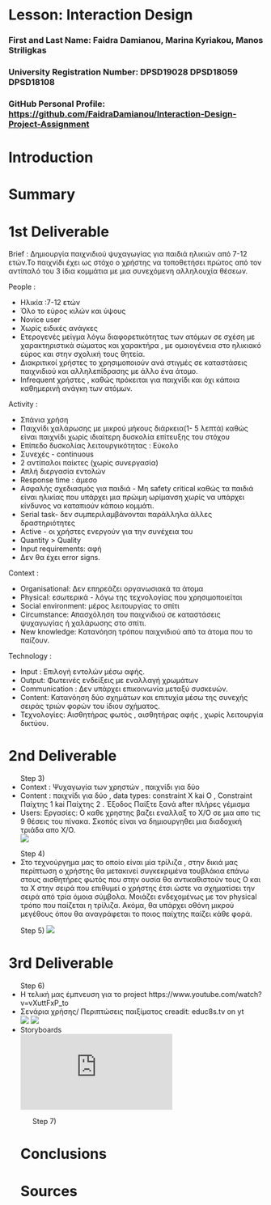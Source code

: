 # Lesson: Interaction Design

### First and Last Name: Faidra Damianou, Marina Kyriakou, Manos Striligkas
### University Registration Number: DPSD19028 DPSD18059 DPSD18108 

### GitHub Personal Profile: https://github.com/FaidraDamianou/Interaction-Design-Project-Assignment

# Introduction

# Summary


# 1st Deliverable
Brief : Δημιουργία παιχνιδιού ψυχαγωγίας για παιδιά ηλικιών από 7-12 ετών.Το παιχνίδι έχει ως στόχο ο χρήστης να τοποθετήσει πρώτος από τον αντίπαλό του 3 ίδια κομμάτια με μια συνεχόμενη αλληλουχία θέσεων.   

People : 
<ul>
<li>Ηλικία :7-12 ετών</li>
<li>Όλο το εύρος κιλών και ύψους </li>
<li>Novice user </li>
<li>Χωρίς ειδικές ανάγκες</li>
<li>Ετερογενές μείγμα λόγω διαφορετικότητας των ατόμων σε σχέση με χαρακτηριστικά σώματος και χαρακτήρα , με ομοιογένεια στο ηλικιακό εύρος και στην σχολική τους θητεία. </li>
<li>Διακριτικοί χρήστες το χρησιμοποιούν ανά στιγμές σε καταστάσεις παιχνιδιού και αλληλεπίδρασης με άλλο ένα άτομο.</li>
<li>Infrequent χρήστες , καθώς πρόκειται για παιχνίδι και όχι κάποια καθημερινή ανάγκη των ατόμων.</li>
</ul>

Activity :  
<ul>
<li>Σπάνια χρήση</li>
<li>Παιχνίδι χαλάρωσης με μικρού μήκους διάρκεια(1- 5 λεπτά) καθώς είναι παιχνίδι χωρίς ιδιαίτερη δυσκολία επίτευξης του στόχου</li>
<li>Επίπεδο δυσκολίας λειτουργικότητας : Εύκολο </li>
<li>Συνεχές - continuous </li>
<li>2 αντίπαλοι παίκτες (χωρίς συνεργασία)</li>
<li>Απλή διεργασία εντολών</li>
<li>Response time : άμεσο </li>
<li>Ασφαλής σχεδιασμός για παιδιά - Μη safety critical καθώς τα παιδιά είναι ηλικίας που υπάρχει μια πρώιμη ωρίμανση χωρίς να υπάρχει κίνδυνος να καταπιούν κάποιο κομμάτι.</li>
<li>Serial task- δεν συμπεριλαμβάνονται παράλληλα άλλες δραστηριότητες </li>
<li>Active - οι χρήστες ενεργούν για την συνέχεια του </li>
<li>Quantity > Quality </li>
<li>Input requirements: αφή </li>
<li>Δεν θα έχει error signs.</li>
</ul>

Context :
<ul>
<li>Organisational: Δεν επηρεάζει οργανωσιακά τα άτομα</li>
<li>Physical: εσωτερικά - λόγω της τεχνολογίας που χρησιμοποιείται </li>
<li>Social environment: μέρος λειτουργίας το σπίτι</li>
<li>Circumstance: Απασχόληση του παιχνιδιού σε καταστάσεις ψυχαγωγίας ή χαλάρωσης στο σπίτι.</li>
<li>New knowledge: Κατανόηση τρόπου παιχνιδιού από τα άτομα που το παίζουν.</li>
</ul>

Technology : 
<ul>
<li>Input : Επιλογή εντολών μέσω αφής. </li>
<li>Output: Φωτεινές ενδείξεις με εναλλαγή χρωμάτων</li>
<li>Communication : Δεν υπάρχει επικοινωνία μεταξύ συσκευών.</li>
<li>Content: Κατανόηση δύο σχημάτων και επιτυχία μέσω της συνεχής σειράς τριών φορών του ίδιου σχήματος.</li>
<li>Τεχνολογίες: Αισθητήρας φωτός , αισθητήρας αφής , χωρίς λειτουργία δικτύου.</li>
</ul>

# 2nd Deliverable
<ul>
Step 3)
<li>Context : Ψυχαγωγία των χρηστών , παιχνίδι για δύο </li>

<li>Content : παιχνίδι για δύο , data types: constraint X kai O , Constraint Παίχτης 1 kai Παίχτης 2 .  Έξοδος Παίξτε ξανά after πλήρες γέμισμα </li>

<li>Users: Εργασίες: Ο καθε χρηστης βαζει εναλλαξ το Χ/Ο σε μια απο τις 9 θέσεις του πίνακα. Σκοπός είναι να δημιουργηθει μια διαδοχική τριάδα απο Χ/Ο.</li>
  <img src="https://github.com/FaidraDamianou/Interaction-Design-Project-Assignment/blob/main/our_report/Untitled.png"> 

</ul>
</ul>

<ul>
Step 4)
<li>Στο τεχνούργημα μας το οποίο είναι μία τρίλιζα , στην δικιά μας περίπτωση ο χρήστης θα μετακινεί συγκεκριμένα τουβλάκια επάνω στους αισθητήρες φωτός που στην ουσία θα αντικαθιστούν τους Ο και τα Χ στην σειρά που επιθυμεί ο χρήστης έτσι ώστε να σχηματίσει την σειρά από τρία όμοια σύμβολα. Μοιάζει ενδεχομένως με τον physical τρόπο που παίζεται η τρίλιζα. Ακόμα, θα υπάρχει οθόνη μικρού μεγέθους όπου θα αναγράφεται το ποιος παίχτης παίζει κάθε φορά.</li>
</ul>

<ul>
  Step 5)
  <img src="https://github.com/FaidraDamianou/Interaction-Design-Project-Assignment/blob/main/our_report/ui.png"> 
</ul>



# 3rd Deliverable 
<ul>
  Step 6)
  <li>Η τελική μας έμπνευση για το project https://www.youtube.com/watch?v=vXuttFxP_to</li>
  <li>Σενάρια χρήσης/ Περιπτώσεις παιξίματος creadit: educ8s.tv on yt</li>
  <img src="https://github.com/FaidraDamianou/Interaction-Design-Project-Assignment/blob/main/our_report/easy%20mode.png">
  <img src="https://github.com/FaidraDamianou/Interaction-Design-Project-Assignment/blob/main/our_report/hard%20mode.png">
  
  <li>Storyboards</li>
  <embed src="https://github.com/FaidraDamianou/Interaction-Design-Project-Assignment/blob/main/our_report/CodeBenders_Storyboards.pdf"
  
</ul>
<ul>
  Step 7)
</ul>


# Conclusions


# Sources
